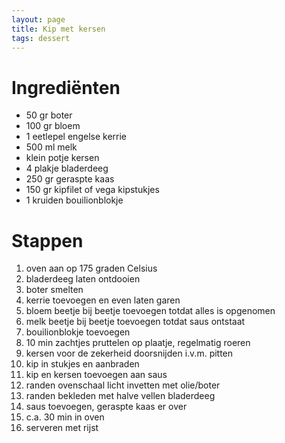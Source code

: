 ```yaml
---
layout: page
title: Kip met kersen
tags: dessert
---
```


# Ingrediënten

- 50 gr boter
- 100 gr bloem
- 1 eetlepel engelse kerrie
- 500 ml melk
- klein potje kersen
- 4 plakje bladerdeeg
- 250 gr geraspte kaas
- 150 gr kipfilet of vega kipstukjes
- 1 kruiden bouilionblokje

# Stappen

1. oven aan op 175 graden Celsius
1. bladerdeeg laten ontdooien
1. boter smelten 
1. kerrie toevoegen en even laten garen
1. bloem beetje bij beetje toevoegen totdat alles is opgenomen 
1. melk beetje bij beetje toevoegen totdat saus ontstaat
1. bouilionblokje toevoegen
1. 10 min zachtjes pruttelen op plaatje, regelmatig roeren
1. kersen voor de zekerheid doorsnijden i.v.m. pitten
1. kip in stukjes en aanbraden
1. kip en kersen toevoegen aan saus
1. randen ovenschaal licht invetten met olie/boter
1. randen bekleden met halve vellen bladerdeeg
1. saus toevoegen, geraspte kaas er over
1. c.a. 30 min in oven
1. serveren met rijst
